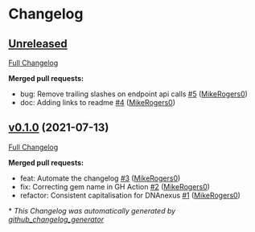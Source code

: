 # Changelog

## [Unreleased](https://github.com/MikeRogers0/omniauth-dnanexus/tree/HEAD)

[Full Changelog](https://github.com/MikeRogers0/omniauth-dnanexus/compare/v0.1.0...HEAD)

**Merged pull requests:**

- bug: Remove trailing slashes on endpoint api calls [\#5](https://github.com/MikeRogers0/omniauth-dnanexus/pull/5) ([MikeRogers0](https://github.com/MikeRogers0))
- doc: Adding links to readme [\#4](https://github.com/MikeRogers0/omniauth-dnanexus/pull/4) ([MikeRogers0](https://github.com/MikeRogers0))

## [v0.1.0](https://github.com/MikeRogers0/omniauth-dnanexus/tree/v0.1.0) (2021-07-13)

[Full Changelog](https://github.com/MikeRogers0/omniauth-dnanexus/compare/c419477e02461b4bc41b754f0daeaa997fb7ad1f...v0.1.0)

**Merged pull requests:**

- feat: Automate the changelog [\#3](https://github.com/MikeRogers0/omniauth-dnanexus/pull/3) ([MikeRogers0](https://github.com/MikeRogers0))
- fix: Correcting gem name in GH Action [\#2](https://github.com/MikeRogers0/omniauth-dnanexus/pull/2) ([MikeRogers0](https://github.com/MikeRogers0))
- refactor: Consistent capitalisation for DNAnexus [\#1](https://github.com/MikeRogers0/omniauth-dnanexus/pull/1) ([MikeRogers0](https://github.com/MikeRogers0))



\* *This Changelog was automatically generated by [github_changelog_generator](https://github.com/github-changelog-generator/github-changelog-generator)*
